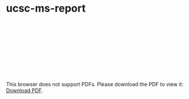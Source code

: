# ucsc-ms-report

<object data="https://github.com/aoue/ucsc-ms-report/ucsc-ms-report.pdf" type="application/pdf" width="700px" height="700px">
    <embed src="https://github.com/aoue/ucsc-ms-report/ucsc-ms-report.pdf">
        <p>This browser does not support PDFs. Please download the PDF to view it: <a href="https://github.com/aoue/ucsc-ms-report/ucsc-ms-report.pdf">Download PDF</a>.</p>
    </embed>
</object>